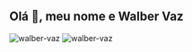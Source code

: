 ## Olá 👋, meu nome e Walber Vaz

<div>
  <img src="https://github-readme-stats.vercel.app/api?username=walber-vaz&show_icons=true&theme=dracula&locale=pt-br" alt="walber-vaz" />
  <img src="https://github-readme-stats.vercel.app/api/top-langs/?username=walber-vaz&show_icons=true&locale=pt-br&&layout=compact&theme=dracula" alt="walber-vaz" />
</div>

<div>
</div>
